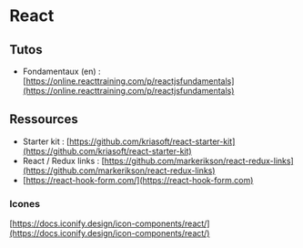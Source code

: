 # React

## Tutos

* Fondamentaux (en) : [https://online.reacttraining.com/p/reactjsfundamentals](https://online.reacttraining.com/p/reactjsfundamentals)

## Ressources

* Starter kit : [https://github.com/kriasoft/react-starter-kit](https://github.com/kriasoft/react-starter-kit)
* React / Redux links : [https://github.com/markerikson/react-redux-links](https://github.com/markerikson/react-redux-links)
* [https://react-hook-form.com/](https://react-hook-form.com)



### Icones

[https://docs.iconify.design/icon-components/react/](https://docs.iconify.design/icon-components/react/)

